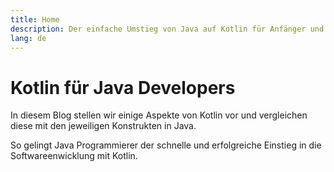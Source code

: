 ```yaml
---
title: Home
description: Der einfache Umstieg von Java auf Kotlin für Anfänger und fortgeschrittene Programmierer
lang: de
---
```

# Kotlin für Java Developers
In diesem Blog stellen wir einige Aspekte von Kotlin vor und vergleichen diese mit den jeweiligen Konstrukten in Java. 

So gelingt Java Programmierer der schnelle und erfolgreiche Einstieg in die Softwareenwicklung mit Kotlin.